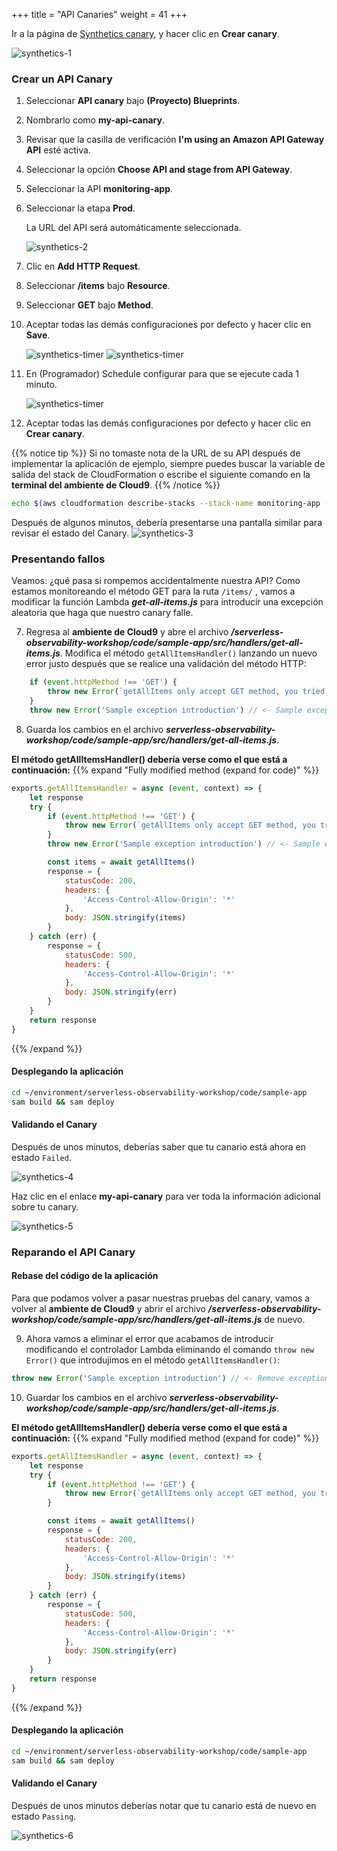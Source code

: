 +++
title = "API Canaries"
weight = 41
+++


Ir a la página de [Synthetics canary](https://console.aws.amazon.com/cloudwatch/home?#synthetics:canary/list), y hacer clic en **Crear canary**.

![synthetics-1](/images/synthetics1.png)

### Crear un API Canary

1. Seleccionar **API canary** bajo **(Proyecto) Blueprints**.
1. Nombrarlo como **my-api-canary**.
1. Revisar que la casilla de verificación  **I'm using an Amazon API Gateway API** esté activa.
1. Seleccionar la opción **Choose API and stage from API Gateway**.
1. Seleccionar la API **monitoring-app**.
1. Seleccionar la etapa **Prod**.

    La URL del API será automáticamente seleccionada.

    ![synthetics-2](/images/synthetics2.png)

1. Clic en **Add HTTP Request**.
1. Seleccionar **/items** bajo **Resource**.
1. Seleccionar **GET** bajo **Method**.
1. Aceptar todas las demás configuraciones por defecto y hacer clic en **Save**.

    ![synthetics-timer](/images/synthetics_http_request.png)
    ![synthetics-timer](/images/synthetics_http_request_1.png)

1. En (Programador) Schedule configurar para que se ejecute cada 1 minuto.

    ![synthetics-timer](/images/synthetics_timer.png)

1. Aceptar todas las demás configuraciones por defecto y hacer clic en **Crear canary**.

{{% notice tip %}}
Si no tomaste nota de la URL de su API después de implementar la aplicación de ejemplo, siempre puedes buscar la variable de salida del stack de CloudFormation o escribe el siguiente comando en la **terminal del ambiente de Cloud9**.
{{% /notice %}}

```sh
echo $(aws cloudformation describe-stacks --stack-name monitoring-app --output json | jq '.Stacks[].Outputs[] | select(.OutputKey=="ApiUrl") | .OutputValue' | sed -e 's/^"//'  -e 's/"$//')
```

Después de algunos minutos, debería presentarse una pantalla similar para revisar el estado del Canary.
![synthetics-3](/images/synthetics3.png)

### Presentando fallos

Veamos: ¿qué pasa si rompemos accidentalmente nuestra API? Como estamos monitoreando el método GET para la ruta `/items/` , vamos a modificar la función Lambda  ***get-all-items.js*** para introducir una excepción aleatoria que haga que nuestro canary falle.

7. Regresa al **ambiente de Cloud9** y abre el archivo ***/serverless-observability-workshop/code/sample-app/src/handlers/get-all-items.js***. Modifica el método `getAllItemsHandler()` lanzando un nuevo error justo después que se realice una validación del método HTTP:

```javascript
    if (event.httpMethod !== 'GET') {
        throw new Error(`getAllItems only accept GET method, you tried: ${event.httpMethod}`)
    }
    throw new Error('Sample exception introduction') // <- Sample exception throw 
```

8. Guarda los cambios en el archivo ***serverless-observability-workshop/code/sample-app/src/handlers/get-all-items.js***.

**El método getAllItemsHandler() debería verse como el que está a continuación:**
{{% expand "Fully modified method (expand for code)" %}}
```javascript
exports.getAllItemsHandler = async (event, context) => {
    let response
    try {
        if (event.httpMethod !== 'GET') {
            throw new Error(`getAllItems only accept GET method, you tried: ${event.httpMethod}`)
        }
        throw new Error('Sample exception introduction') // <- Sample exception throw 

        const items = await getAllItems()
        response = {
            statusCode: 200,
            headers: {
                'Access-Control-Allow-Origin': '*'
            },
            body: JSON.stringify(items)
        }
    } catch (err) {
        response = {
            statusCode: 500,
            headers: {
                'Access-Control-Allow-Origin': '*'
            },
            body: JSON.stringify(err)
        }
    }
    return response
}
```
{{% /expand  %}}


#### Desplegando la aplicación

```sh
cd ~/environment/serverless-observability-workshop/code/sample-app
sam build && sam deploy
```

#### Validando el Canary

Después de unos minutos, deberías saber que tu canario está ahora en estado `Failed`.
 
![synthetics-4](/images/synthetics4.png)

Haz clic en el enlace **my-api-canary** para ver toda la información adicional sobre tu canary.

![synthetics-5](/images/synthetics5.png)

### Reparando el API Canary

#### Rebase del código de la aplicación

Para que podamos volver a pasar nuestras pruebas del canary, vamos a volver al **ambiente de Cloud9** y abrir el archivo  ***/serverless-observability-workshop/code/sample-app/src/handlers/get-all-items.js*** de nuevo. 

9. Ahora vamos a eliminar el error que acabamos de introducir modificando el controlador Lambda eliminando el comando `throw new Error()` que introdujimos en el método  `getAllItemsHandler()`:

```javascript
throw new Error('Sample exception introduction') // <- Remove exception throw 
```

10. Guardar los cambios en el archivo ***serverless-observability-workshop/code/sample-app/src/handlers/get-all-items.js***.

**El método getAllItemsHandler() debería verse como el que está a continuación:**
{{% expand "Fully modified method (expand for code)" %}}
```javascript
exports.getAllItemsHandler = async (event, context) => {
    let response
    try {
        if (event.httpMethod !== 'GET') {
            throw new Error(`getAllItems only accept GET method, you tried: ${event.httpMethod}`)
        }

        const items = await getAllItems()
        response = {
            statusCode: 200,
            headers: {
                'Access-Control-Allow-Origin': '*'
            },
            body: JSON.stringify(items)
        }
    } catch (err) {
        response = {
            statusCode: 500,
            headers: {
                'Access-Control-Allow-Origin': '*'
            },
            body: JSON.stringify(err)
        }
    }
    return response
}
```
{{% /expand  %}}

#### Desplegando la aplicación

```sh
cd ~/environment/serverless-observability-workshop/code/sample-app
sam build && sam deploy
```

#### Validando el Canary

Después de unos minutos deberías notar que tu canario está de nuevo en estado `Passing`.

![synthetics-6](/images/synthetics6.png)

